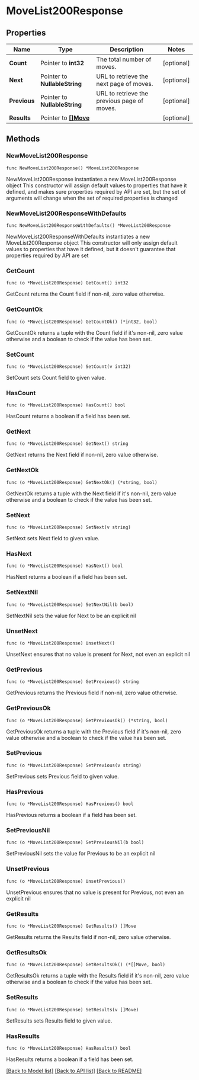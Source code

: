 # MoveList200Response

## Properties

Name | Type | Description | Notes
------------ | ------------- | ------------- | -------------
**Count** | Pointer to **int32** | The total number of moves. | [optional] 
**Next** | Pointer to **NullableString** | URL to retrieve the next page of moves. | [optional] 
**Previous** | Pointer to **NullableString** | URL to retrieve the previous page of moves. | [optional] 
**Results** | Pointer to [**[]Move**](Move.md) |  | [optional] 

## Methods

### NewMoveList200Response

`func NewMoveList200Response() *MoveList200Response`

NewMoveList200Response instantiates a new MoveList200Response object
This constructor will assign default values to properties that have it defined,
and makes sure properties required by API are set, but the set of arguments
will change when the set of required properties is changed

### NewMoveList200ResponseWithDefaults

`func NewMoveList200ResponseWithDefaults() *MoveList200Response`

NewMoveList200ResponseWithDefaults instantiates a new MoveList200Response object
This constructor will only assign default values to properties that have it defined,
but it doesn't guarantee that properties required by API are set

### GetCount

`func (o *MoveList200Response) GetCount() int32`

GetCount returns the Count field if non-nil, zero value otherwise.

### GetCountOk

`func (o *MoveList200Response) GetCountOk() (*int32, bool)`

GetCountOk returns a tuple with the Count field if it's non-nil, zero value otherwise
and a boolean to check if the value has been set.

### SetCount

`func (o *MoveList200Response) SetCount(v int32)`

SetCount sets Count field to given value.

### HasCount

`func (o *MoveList200Response) HasCount() bool`

HasCount returns a boolean if a field has been set.

### GetNext

`func (o *MoveList200Response) GetNext() string`

GetNext returns the Next field if non-nil, zero value otherwise.

### GetNextOk

`func (o *MoveList200Response) GetNextOk() (*string, bool)`

GetNextOk returns a tuple with the Next field if it's non-nil, zero value otherwise
and a boolean to check if the value has been set.

### SetNext

`func (o *MoveList200Response) SetNext(v string)`

SetNext sets Next field to given value.

### HasNext

`func (o *MoveList200Response) HasNext() bool`

HasNext returns a boolean if a field has been set.

### SetNextNil

`func (o *MoveList200Response) SetNextNil(b bool)`

 SetNextNil sets the value for Next to be an explicit nil

### UnsetNext
`func (o *MoveList200Response) UnsetNext()`

UnsetNext ensures that no value is present for Next, not even an explicit nil
### GetPrevious

`func (o *MoveList200Response) GetPrevious() string`

GetPrevious returns the Previous field if non-nil, zero value otherwise.

### GetPreviousOk

`func (o *MoveList200Response) GetPreviousOk() (*string, bool)`

GetPreviousOk returns a tuple with the Previous field if it's non-nil, zero value otherwise
and a boolean to check if the value has been set.

### SetPrevious

`func (o *MoveList200Response) SetPrevious(v string)`

SetPrevious sets Previous field to given value.

### HasPrevious

`func (o *MoveList200Response) HasPrevious() bool`

HasPrevious returns a boolean if a field has been set.

### SetPreviousNil

`func (o *MoveList200Response) SetPreviousNil(b bool)`

 SetPreviousNil sets the value for Previous to be an explicit nil

### UnsetPrevious
`func (o *MoveList200Response) UnsetPrevious()`

UnsetPrevious ensures that no value is present for Previous, not even an explicit nil
### GetResults

`func (o *MoveList200Response) GetResults() []Move`

GetResults returns the Results field if non-nil, zero value otherwise.

### GetResultsOk

`func (o *MoveList200Response) GetResultsOk() (*[]Move, bool)`

GetResultsOk returns a tuple with the Results field if it's non-nil, zero value otherwise
and a boolean to check if the value has been set.

### SetResults

`func (o *MoveList200Response) SetResults(v []Move)`

SetResults sets Results field to given value.

### HasResults

`func (o *MoveList200Response) HasResults() bool`

HasResults returns a boolean if a field has been set.


[[Back to Model list]](../README.md#documentation-for-models) [[Back to API list]](../README.md#documentation-for-api-endpoints) [[Back to README]](../README.md)


